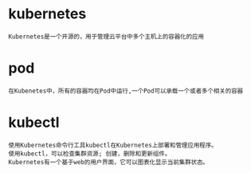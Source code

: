 # kubernetes

	Kubernetes是一个开源的，用于管理云平台中多个主机上的容器化的应用

# pod

	在Kubenetes中，所有的容器均在Pod中运行,一个Pod可以承载一个或者多个相关的容器




# kubectl

	使用Kubernetes命令行工具kubectl在Kubernetes上部署和管理应用程序。
	使用kubectl，可以检查集群资源; 创建，删除和更新组件。
	Kubernetes有一个基于web的用户界面，它可以图表化显示当前集群状态。